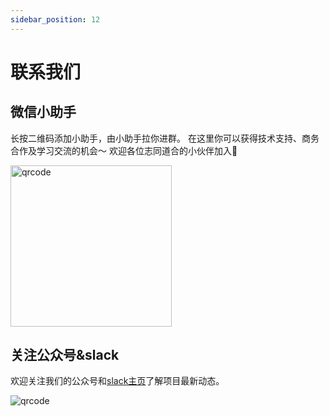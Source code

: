 ```yaml
---
sidebar_position: 12
---
```


# 联系我们

## 微信小助手
长按二维码添加小助手，由小助手拉你进群。
在这里你可以获得技术支持、商务合作及学习交流的机会～  欢迎各位志同道合的小伙伴加入👏

<img loading="lazy" alt="qrcode" src="/img/assitant.png" width="258" height="258" class="img_ev3q" />

## 关注公众号&slack
欢迎关注我们的公众号和[slack主页](https://primihub.slack.com/join/shared_invite/zt-1af0l22ar-jmTI2C_DPUd3QSuPuOsYdA#/shared-invite/email)了解项目最新动态。

![qrcode](/img/qrcode.jpeg) 


